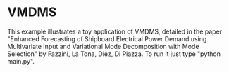# VMDMS
This example illustrates a toy application of VMDMS, detailed in the paper "Enhanced Forecasting of Shipboard Electrical Power Demand using Multivariate Input and Variational Mode Decomposition with Mode Selection" by Fazzini, La Tona, Diez, Di Piazza.
To run it just type "python main.py".


